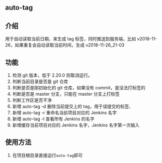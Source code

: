 ## auto-tag

## 介绍

用于自动读取当前日期，来生成 tag 标签，同时推送到服务端，比如 v2018-11-26，如果重复会自动读取当前时间，生成 v2018-11-26_21-03

## 功能

1. 检测 git 版本，低于 2.20.0 则取消运行。
2. 判断当前目录是否是 git 仓库
3. 判断是否是刚初始化的 git 仓库，如果没有 commit，是没法打标签的
4. 判断是否是 master 分支，只能在 master 分支上打标签
5. 判断工作区是否干净
6. 新增 auto-tag -d 删除当前提交上的 tag，用于误提交的标签、
7. 新增 auto-tag -r 重命名当前项目对应的 Jenkins 名字
8. 新增 auto-tag -l 查看所有 Jenkins 的名字
9. 新增缓存当前项目对应的 Jenkins 名字，Jenkins 名字第一次输入

## 使用方法

1. 在项目根目录直接运行`auto-tag`即可
